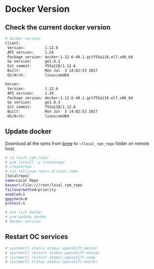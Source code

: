# Docker Version

## Check the current docker version

```sh
# docker version
Client:
 Version:         1.12.6
 API version:     1.24
 Package version: docker-1.12.6-40.1.gitf55a118.el7.x86_64
 Go version:      go1.8.3
 Git commit:      f55a118/1.12.6
 Built:           Mon Jul  3 14:02:53 2017
 OS/Arch:         linux/amd64

Server:
 Version:         1.12.6
 API version:     1.24
 Package version: docker-1.12.6-40.1.gitf55a118.el7.x86_64
 Go version:      go1.8.3
 Git commit:      f55a118/1.12.6
 Built:           Mon Jul  3 14:02:53 2017
 OS/Arch:         linux/amd64
```

## Update docker

Download all the rpms from [brew](http://you_should_know.com) to <code>~/local_rpm_repo</code> folder on remote host.

```sh
# cd local_rpm_repo/
# yum install -y createrepo
# createrepo .
# cat /etc/yum.repos.d/local.repo 
[localrepo]
name=Local Repo
baseurl=file:///root/local_rpm_repo
failovermethod=priority
enabled=1
gpgcheck=0
protect=1

# yum list docker
# yum update docker
# docker version
```

## Restart OC services

```sh
# systemctl status atomic-openshift-master
# systemctl restart atomic-openshift-master
# systemctl restart atomic-openshift-node
# systemctl status atomic-openshift-master
```
